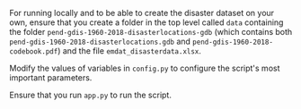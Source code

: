 For running locally and to be able to create the disaster dataset on your own, ensure that you create a folder in the top level called `data` containing the folder `pend-gdis-1960-2018-disasterlocations-gdb` (which contains both `pend-gdis-1960-2018-disasterlocations.gdb` and `pend-gdis-1960-2018-codebook.pdf`) and the file `emdat_disasterdata.xlsx`.

Modify the values of variables in `config.py` to configure the script's most important parameters.

Ensure that you run `app.py` to run the script.
